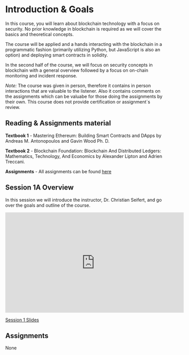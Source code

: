 # Introduction & Goals
In this course, you will learn about blockchain technology with a focus on security. No prior knowledge in blockchain is required as we will cover the basics and theoretical concepts. 

The course will be applied and a hands interacting with the blockchain in a programmatic fashion (primarily utilizing Python, but JavaScript is also an option) and deploying smart contracts in solidity.

In the second half of the course, we will focus on security concepts in blockchain with a general overview followed by a focus on on-chain monitoring and incident response.

*Note:* The course was given in person, therefore it contains in person interactions that are valuable to the listener. Also it contains comments on the assignments which can be valuabe for those doing the assignments by their own. This course does not provide certification or assignment´s review.

## Reading & Assignments material

**Textbook 1** - Mastering Ethereum: Building Smart Contracts and DApps by Andreas M. Antonopoulos and Gavin Wood Ph. D. 

**Textbook 2** - Blockchain Foundation: Blockchain And Distributed Ledgers: Mathematics, Technology, And Economics by Alexander Lipton and Adrien Treccani.

**Assignments** - All assignments can be found [here](https://docs.google.com/document/d/1p_YjIer6a7RQbg52WfXRvHHUNQnSEzxN/edit)

## Session 1A Overview

In this session we will introduce the instructor, Dr. Christian Seifert, and go over the goals and outline of the course. 

<iframe width="560" height="315" src="https://www.youtube.com/embed/k8dy0HvbTic" title="YouTube video player" frameborder="0" allow="accelerometer; autoplay; clipboard-write; encrypted-media; gyroscope; picture-in-picture; web-share" allowfullscreen></iframe>

[Session 1 Slides](https://docs.google.com/presentation/d/1_2lYyZs048eEMErI1c2mNIMeWVSe6lPrtOz-Qo6F30w/edit#slide=id.p1)

## Assignments
None